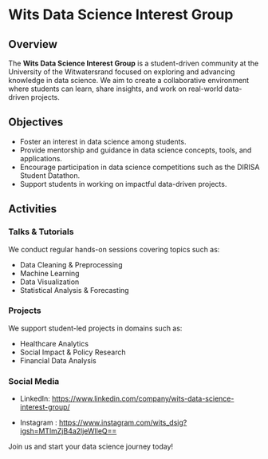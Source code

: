 # Wits  Data Science Interest Group

## Overview
The **Wits  Data Science Interest Group** is a student-driven community at the University of the Witwatersrand focused on exploring and advancing knowledge in data science. We aim to create a collaborative environment where students can learn, share insights, and work on real-world data-driven projects.

## Objectives
- Foster an interest in data science among  students.
- Provide mentorship and guidance in data science concepts, tools, and applications.
- Encourage participation in data science competitions such as the DIRISA Student Datathon.
- Support students in working on impactful data-driven projects.

## Activities
### Talks & Tutorials
We conduct regular hands-on sessions covering topics such as:
- Data Cleaning & Preprocessing
- Machine Learning 
- Data Visualization
- Statistical Analysis & Forecasting


### Projects
We support student-led  projects in domains such as:
- Healthcare Analytics
- Social Impact & Policy Research
- Financial Data Analysis



### Social Media 
- LinkedIn: https://www.linkedin.com/company/wits-data-science-interest-group/

- Instagram : https://www.instagram.com/wits_dsig?igsh=MTlmZjB4a2ljeWlleQ==
 

Join us and start your data science journey today! 

